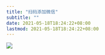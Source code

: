 ```yaml
---
title: "扫码添加微信"
subtitle: ""
date: 2021-05-18T18:24:22+08:00
lastmod: 2021-05-18T18:24:22+08:00
---
```


![](/images/wechat.jpg)